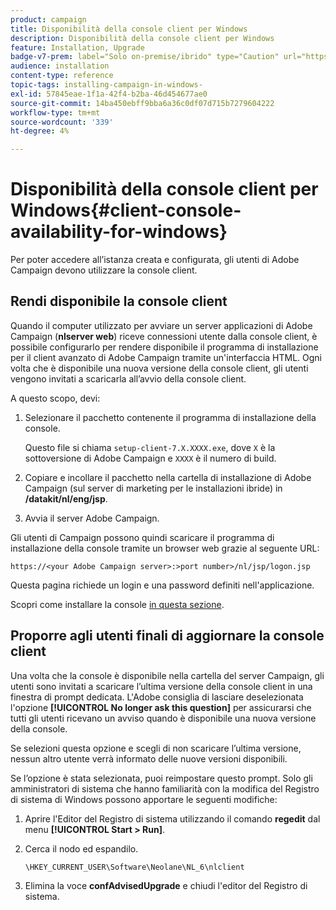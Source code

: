 ```yaml
---
product: campaign
title: Disponibilità della console client per Windows
description: Disponibilità della console client per Windows
feature: Installation, Upgrade
badge-v7-prem: label="Solo on-premise/ibrido" type="Caution" url="https://experienceleague.adobe.com/docs/campaign-classic/using/installing-campaign-classic/architecture-and-hosting-models/hosting-models-lp/hosting-models.html?lang=it" tooltip="Applicabile solo alle distribuzioni on-premise e ibride"
audience: installation
content-type: reference
topic-tags: installing-campaign-in-windows-
exl-id: 57845eae-1f1a-42f4-b2ba-46d454677ae0
source-git-commit: 14ba450ebff9bba6a36c0df07d715b7279604222
workflow-type: tm+mt
source-wordcount: '339'
ht-degree: 4%

---
```


# Disponibilità della console client per Windows{#client-console-availability-for-windows}



Per poter accedere all’istanza creata e configurata, gli utenti di Adobe Campaign devono utilizzare la console client.

## Rendi disponibile la console client

Quando il computer utilizzato per avviare un server applicazioni di Adobe Campaign (**nlserver web**) riceve connessioni utente dalla console client, è possibile configurarlo per rendere disponibile il programma di installazione per il client avanzato di Adobe Campaign tramite un&#39;interfaccia HTML. Ogni volta che è disponibile una nuova versione della console client, gli utenti vengono invitati a scaricarla all’avvio della console client.

A questo scopo, devi:

1. Selezionare il pacchetto contenente il programma di installazione della console.

   Questo file si chiama `setup-client-7.X.XXXX.exe`, dove `X` è la sottoversione di Adobe Campaign e `XXXX` è il numero di build.

1. Copiare e incollare il pacchetto nella cartella di installazione di Adobe Campaign (sul server di marketing per le installazioni ibride) in **/datakit/nl/eng/jsp**.
1. Avvia il server Adobe Campaign.

Gli utenti di Campaign possono quindi scaricare il programma di installazione della console tramite un browser web grazie al seguente URL:

```
https://<your Adobe Campaign server>:>port number>/nl/jsp/logon.jsp
```

Questa pagina richiede un login e una password definiti nell&#39;applicazione.

Scopri come installare la console [in questa sezione](../../installation/using/installing-the-client-console.md).

## Proporre agli utenti finali di aggiornare la console client

Una volta che la console è disponibile nella cartella del server Campaign, gli utenti sono invitati a scaricare l’ultima versione della console client in una finestra di prompt dedicata. L&#39;Adobe consiglia di lasciare deselezionata l&#39;opzione **[!UICONTROL No longer ask this question]** per assicurarsi che tutti gli utenti ricevano un avviso quando è disponibile una nuova versione della console.

Se selezioni questa opzione e scegli di non scaricare l’ultima versione, nessun altro utente verrà informato delle nuove versioni disponibili.

Se l’opzione è stata selezionata, puoi reimpostare questo prompt. Solo gli amministratori di sistema che hanno familiarità con la modifica del Registro di sistema di Windows possono apportare le seguenti modifiche:

1. Aprire l&#39;Editor del Registro di sistema utilizzando il comando **regedit** dal menu **[!UICONTROL Start > Run]**.
1. Cerca il nodo ed espandilo.

   ```
   \HKEY_CURRENT_USER\Software\Neolane\NL_6\nlclient
   ```

1. Elimina la voce **confAdvisedUpgrade** e chiudi l&#39;editor del Registro di sistema.
